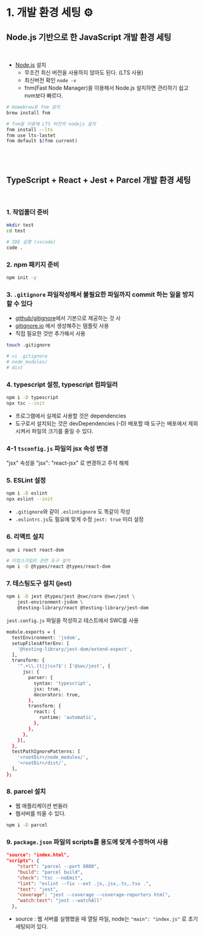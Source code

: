 # 1. 개발 환경 세팅 ⚙️

## Node.js 기반으로 한 JavaScript 개발 환경 세팅

<br />

- [Node.js](https://nodejs.org/ko/) 설치
  - 무조건 최신 버전을 사용하지 않아도 된다. (LTS 사용)
  - 최신버전 확인 `node -v`
  - fnm(Fast Node Manager)을 이용해서 Node.js 설치하면 관리하기 쉽고 nvm보다 빠르다.

```Bash
# Homebrew로 fnm 설치
brew install fnm

# fnm을 이용해 LTS 버전의 nodejs 설치
fnm install --lts
fnm use lts-lastet
fnm default $(fnm current)
```

<br /><br />

## TypeScript + React + Jest + Parcel 개발 환경 세팅

<br />

### 1. 작업폴더 준비

```Bash
mkdir test
cd test

# IDE 실행 (vscode)
code .
```

### 2. npm 패키지 준비

```Bash
npm init -y
```

### 3. `.gitignore` 파일작성해서 불필요한 파일까지 commit 하는 일을 방지할 수 있다
  
- [github/gitignore](https://github.com/github/gitignore)에서 기본으로 제공하는 것 사
- [gitignore.io](https://www.toptal.com/developers/gitignore) 에서 생성해주는 템플릿 사용
- 직접 필요한 것만 추가해서 사용

~~~Bash
touch .gitignore

# vi .gitignore
# node_modules/
# dist
~~~

### 4. typescript 설정, typescript 컴파일러

```Bash
npm i -D typescript
npx tsc --init
```

- 프로그램에서 실제로 사용할 것은 dependencies
- 도구로서 설치되는 것은 devDependencies (-D) 배포할 때 도구는 배포에서 제외시켜서 파일의 크기를 줄일 수 있다.

### 4-1 `tsconfig.js` 파일의 jsx 속성 변경

"jsx" 속성을 "jsx": "react-jsx" 로 변경하고 주석 해제

### 5. ESLint 설정

```Bash
npm i -D eslint
npx eslint --init
```

- `.gitignore`와 같이 `.eslintignore` 도 똑같이 작성
- `.eslintrc.js`도 필요에 맞게 수정 `jest: true` 미리 설정

### 6. 리액트 설치

```Bash
npm i react react-dom

# 타입스크립트 관련 도구 설치
npm i -D @types/react @types/react-dom
```

### 7. 테스팅도구 설치 (jest)

```Bash
npm i -D jest @types/jest @swc/core @swc/jest \
    jest-environment-jsdom \
    @testing-library/react @testing-library/jest-dom
```

`jest.config.js` 파일을 작성하고 테스트에서 SWC를 사용

```Bash
module.exports = {
  testEnvironment: 'jsdom',
  setupFilesAfterEnv: [
    '@testing-library/jest-dom/extend-expect',
  ],
  transform: {
    '^.+\\.(t|j)sx?$': ['@swc/jest', {
      jsc: {
        parser: {
          syntax: 'typescript',
          jsx: true,
          decorators: true,
        },
        transform: {
          react: {
            runtime: 'automatic',
          },
        },
      },
    }],
  },
  testPathIgnorePatterns: [
    '<rootDir>/node_modules/',
    '<rootDir>/dist/',
  ],
};
```

### 8. parcel 설치

- 웹 애플리케이션 번들러
- 웹서버를 띄울 수 있다.

```Bash
npm i -D parcel
```

### 9. `package.json` 파일의 scripts를 용도에 맞게 수정하여 사용

```json
"source": "index.html",
"scripts": {
    "start": "parcel --port 8080",
    "build": "parcel build",
    "check": "tsc --noEmit",
    "lint": "eslint --fix --ext .js,.jsx,.ts,.tsx .",
    "test": "jest",
    "coverage": "jest --coverage --coverage-reporters html",
    "watch:test": "jest --watchAll"
  },
```

- source : 웹 서버를 실행했을 때 열릴 파일, node는 `"main": "index.js"` 로 초기 세팅되어 있다.
